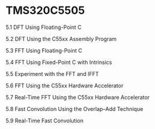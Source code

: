 # TMS320C5505

5.1 DFT Using Floating-Point C 

5.2 DFT Using the C55xx Assembly Program 

5.3 FFT Using Floating-Point C 

5.4 FFT Using Fixed-Point C with Intrinsics 

5.5 Experiment with the FFT and IFFT 

5.6 FFT Using the C55xx Hardware Accelerator 

5.7 Real-Time FFT Using the C55xx Hardware Accelerator 

5.8 Fast Convolution Using the Overlap–Add Technique 

5.9 Real-Time Fast Convolution 